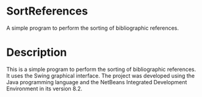 # SortReferences
A simple program to perform the sorting of bibliographic references.

# Description
This is a simple program to perform the sorting of bibliographic references. It uses the Swing graphical interface.
The project was developed using the Java programming language and the NetBeans Integrated Development Environment in its version 8.2.
